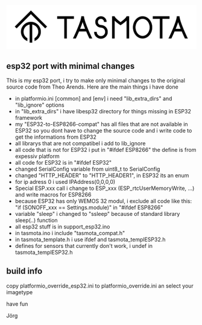 ![Tasmota logo](/tools/logo/TASMOTA_FullLogo_Vector.svg)

## esp32 port with minimal changes
This is my esp32 port, i try to make only minimal changes to the original
source code from Theo Arends.
Here are the main things i have done 

- in platformio.ini [common] and [env] i 
  need "lib_extra_dirs" and "lib_ignore" options
- in "lib_extra_dirs" i have libesp32 directory for things missing in ESP32 framework
- my "ESP32-to-ESP8266-compat" has all files that are not available in ESP32
  so you dont have to change the source code and i write code to get the informations from ESP32
- all librarys that are not compatibel i add to lib_ignore
- all code that is not for ESP32 i put in "#ifdef ESP8266" the define is from expessiv platform
- all code for ESP32 is in "#ifdef ESP32"
- changed SerialConfig variable  from uint8_t to SerialConfig
- changed "HTTP_HEADER" to "HTTP_HEADER1", in ESP32 its an enum
- for ip adress 0 i used IPAddress(0,0,0,0)
- Special ESP.xxx call i change to ESP_xxx (ESP_rtcUserMemoryWrite, ...) and write macros for ESP8266
- because ESP32 has only WEMOS 32 modul, i exclude all code like this:
  "if (SONOFF_xxx == Settings.module)" in "#ifdef ESP8266"
- variable "sleep" i changed to "ssleep" because of standard library sleep(..) function
- all esp32 stuff is in support_esp32.ino
- in tasmota.ino i include "tasmota_compat.h"
- in tasmota_template.h i use ifdef and tasmota_templESP32.h
- defines for sensors that currently don't work, i undef in tasmota_templESP32.h

## build info 
copy platformio_override_esp32.ini to platformio_override.ini an select your imagetype

have fun

Jörg




